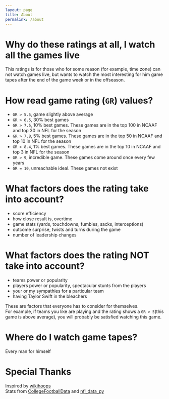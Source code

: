 ```yaml
---
layout: page
title: About
permalink: /about
---
```

# Why do these ratings at all, I watch all the games live
This ratings is for those who for some reason (for example, time zone) can not watch games live, but wants to watch the most interesting for him game tapes after the end of the game week or in the offseason.

# How read game rating (```GR```) values?
- ```GR > 5.5```, game slightly above average
- ```GR > 6.5```, 30% best games
- ```GR > 7.5```, 10% best games. These games are in the top 100 in NCAAF and top 30 in NFL for the season
- ```GR > 7.8```, 5% best games. These games are in the top 50 in NCAAF and top 10 in NFL for the season
- ```GR > 8.4```, 1% best games. These games are in the top 10 in NCAAF and top 3 in NFL for the season
- ```GR > 9```, incredible game. These games come around once every few years
- ```GR = 10```, unreachable ideal. These games not exist

# What factors does the rating take into account?
- score efficiency
- how close result is, overtime
- game stats (yards, touchdowns, fumbles, sacks, interceptions)
- outcome surprise, twists and turns during the game
- number of leadership changes

# What factors does the rating NOT take into account?
- teams power or popularity
- players power or popularity, spectacular stunts from the players
- your or my sympathies for a particular team
- having Taylor Swift in the bleachers

These are factors that everyone has to consider for themselves.   
For example, if teams you like are playing and the rating shows a ```GR > 5```(this game is above average), you will probably be satisfied watching this game.

# Where do I watch game tapes?
Every man for himself

# Special Thanks
Inspired by [wikihoops](https://wikihoops.com/about/)   
Stats from [CollegeFootballData](https://collegefootballdata.com/) and [nfl_data_py](https://github.com/cooperdff/nfl_data_py)